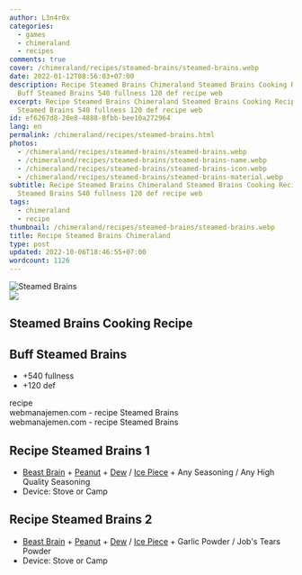 ```yaml
---
author: L3n4r0x
categories:
  - games
  - chimeraland
  - recipes
comments: true
cover: /chimeraland/recipes/steamed-brains/steamed-brains.webp
date: 2022-01-12T08:56:03+07:00
description: Recipe Steamed Brains Chimeraland Steamed Brains Cooking Recipe
  Buff Steamed Brains 540 fullness 120 def recipe web
excerpt: Recipe Steamed Brains Chimeraland Steamed Brains Cooking Recipe Buff
  Steamed Brains 540 fullness 120 def recipe web
id: ef6267d8-20e8-4888-8fbb-bee10a272964
lang: en
permalink: /chimeraland/recipes/steamed-brains.html
photos:
  - /chimeraland/recipes/steamed-brains/steamed-brains.webp
  - /chimeraland/recipes/steamed-brains/steamed-brains-name.webp
  - /chimeraland/recipes/steamed-brains/steamed-brains-icon.webp
  - /chimeraland/recipes/steamed-brains/steamed-brains-material.webp
subtitle: Recipe Steamed Brains Chimeraland Steamed Brains Cooking Recipe Buff
  Steamed Brains 540 fullness 120 def recipe web
tags:
  - chimeraland
  - recipe
thumbnail: /chimeraland/recipes/steamed-brains/steamed-brains.webp
title: Recipe Steamed Brains Chimeraland
type: post
updated: 2022-10-06T18:46:55+07:00
wordcount: 1126
---
```


<link
  rel="stylesheet"
  href="https://rawcdn.githack.com/dimaslanjaka/Web-Manajemen/870a349/css/bootstrap-5-3-0-alpha3-wrapper.css"
/>
<section id="bootstrap-wrapper">
  <div data-bs-theme="dark">
    <div class="card mb-2">
      <div class="card-body">
        <div class="row g-0">
          <div class="col-sm-4 position-relative mb-2">
            <img
              src="https://www.webmanajemen.com/chimeraland/recipes/steamed-brains/steamed-brains-material.webp"
              class="card-img fit-cover w-100 h-100"
              alt="Steamed Brains"
              data-fancybox="true"
            />
          </div>
          <div class="col-sm-8 mb-2">
            <div class="card-body">
              <div class="d-flex flex-row align-items-center mb-3">
                <img
                  class="d-inline-block me-2"
                  src="https://www.webmanajemen.com/chimeraland/recipes/steamed-brains/steamed-brains-icon.webp"
                  width="auto"
                  height="auto"
                  style="vertical-align: middle"
                />
                <h2 class="fs-5">Steamed Brains Cooking Recipe</h2>
              </div>
              <h2 class="card-title fs-5">Buff Steamed Brains</h2>
              <div class="card-text">
                <ul>
                  <li>+540 fullness</li>
                  <li>+120 def</li>
                </ul>
              </div>
              <span class="badge rounded-pill">recipe</span>
            </div>
            <div class="card-footer text-end text-muted mt-auto">
              webmanajemen.com - recipe Steamed Brains
            </div>
          </div>
        </div>
      </div>
      <div class="card-footer text-end text-muted">
        webmanajemen.com - recipe Steamed Brains
      </div>
    </div>
    <div class="row mb-2">
      <div class="col-12 col-lg-6 recipe-item mb-2">
        <div class="card">
          <div class="card-body">
            <h2 class="card-title fs-5">Recipe Steamed Brains 1</h2>
            <div class="card-text">
              <ul>
                <li>
                  <a
                    class="text-decoration-none text-primary"
                    href="/chimeraland/materials/beast-brain.html"
                    >Beast Brain</a
                  ><span> + </span
                  ><a
                    class="text-decoration-none text-primary"
                    href="/chimeraland/materials/peanut.html"
                    >Peanut</a
                  ><span> + </span
                  ><a
                    class="text-decoration-none text-primary"
                    href="/chimeraland/materials/dew.html"
                    >Dew</a
                  ><span> / </span
                  ><a
                    class="text-decoration-none text-primary"
                    href="/chimeraland/materials/ice-piece.html"
                    >Ice Piece</a
                  ><span> + </span>Any Seasoning<span> / </span>Any High Quality
                  Seasoning
                </li>
                <li>Device: Stove or Camp</li>
              </ul>
            </div>
          </div>
        </div>
      </div>
      <div class="col-12 col-lg-6 recipe-item mb-2">
        <div class="card">
          <div class="card-body">
            <h2 class="card-title fs-5">Recipe Steamed Brains 2</h2>
            <div class="card-text">
              <ul>
                <li>
                  <a
                    class="text-decoration-none text-primary"
                    href="/chimeraland/materials/beast-brain.html"
                    >Beast Brain</a
                  ><span> + </span
                  ><a
                    class="text-decoration-none text-primary"
                    href="/chimeraland/materials/peanut.html"
                    >Peanut</a
                  ><span> + </span
                  ><a
                    class="text-decoration-none text-primary"
                    href="/chimeraland/materials/dew.html"
                    >Dew</a
                  ><span> / </span
                  ><a
                    class="text-decoration-none text-primary"
                    href="/chimeraland/materials/ice-piece.html"
                    >Ice Piece</a
                  ><span> + </span>Garlic Powder<span> / </span>Job&#x27;s Tears
                  Powder
                </li>
                <li>Device: Stove or Camp</li>
              </ul>
            </div>
          </div>
        </div>
      </div>
    </div>
  </div>
</section>